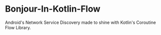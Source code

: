 # Bonjour-In-Kotlin-Flow
Android's Network Service Discovery made to shine with Kotlin's Coroutine Flow Library.
